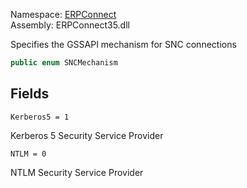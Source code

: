 
Namespace: [ERPConnect](index.md)  
Assembly: ERPConnect35.dll  

Specifies the GSSAPI mechanism for SNC connections

```csharp
public enum SNCMechanism
```

## Fields

`Kerberos5 = 1` 

Kerberos 5 Security Service Provider



`NTLM = 0` 

NTLM Security Service Provider



